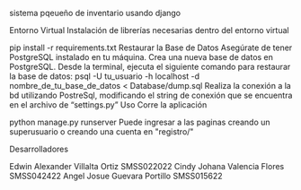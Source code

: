 sistema pqeueño de inventario usando django 

Entorno Virtual
Instalación de librerías necesarias dentro del entorno virtual

pip install -r requirements.txt
Restaurar la Base de Datos
Asegúrate de tener PostgreSQL instalado en tu máquina.
Crea una nueva base de datos en PostgreSQL.
Desde la terminal, ejecuta el siguiente comando para restaurar la base de datos:
psql -U tu_usuario -h localhost -d nombre_de_tu_base_de_datos < Database/dump.sql
Realiza la conexión a la bd utilizando PostreSql, modificando el string de conexión que se encuentra en el archivo de “settings.py”
Uso
Corre la aplicación

python manage.py runserver
Puede ingresar a las paginas creando un superusuario o creando una cuenta en "registro/"

Desarrolladores

Edwin Alexander Villalta Ortiz SMSS022022
Cindy Johana Valencia Flores SMSS042422
Angel Josue Guevara Portillo SMSS015622
